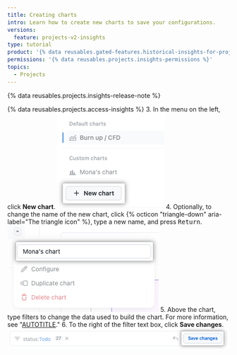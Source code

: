 ```yaml
---
title: Creating charts
intro: Learn how to create new charts to save your configurations.
versions:
  feature: projects-v2-insights
type: tutorial
product: '{% data reusables.gated-features.historical-insights-for-projects %}'
permissions: '{% data reusables.projects.insights-permissions %}'
topics:
  - Projects
---
```


{% data reusables.projects.insights-release-note %}

{% data reusables.projects.access-insights %}
3. In the menu on the left, click **New chart**.
   ![Screenshot showing the new chart button](/assets/images/help/projects-v2/insights-new-chart.png)
4. Optionally, to change the name of the new chart, click {% octicon "triangle-down" aria-label="The triangle icon" %}, type a new name, and press <kbd>Return</kbd>.
   ![Screenshot showing how to rename a chart](/assets/images/help/projects-v2/insights-rename.png)
5. Above the chart, type filters to change the data used to build the chart. For more information, see "[AUTOTITLE](/issues/planning-and-tracking-with-projects/customizing-views-in-your-project/filtering-projects)."
6. To the right of the filter text box, click **Save changes**.
   ![Screenshot showing save button](/assets/images/help/projects-v2/insights-save-filter.png)
